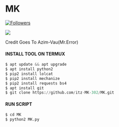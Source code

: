 # MK

<a href="https://github.com/itz-MK-302/followers">
<img title="Followers" src="https://img.shields.io/github/followers/itz-MK-302?label=Followers&color=blue&style=flat-square"></a>
<a href="https://github.com/Azim-Vau/termux-style/stargazers/">

![](https://komarev.com/ghpvc/?username=itz-MK-302)


</a>
</div>

<p align="center">

Credit Goes To Azim-Vau(Mr.Error)
#### INSTALL TOOL ON TERMUX
```python
$ apt update && apt upgrade
$ apt install python2
$ pip2 install lolcat
$ pip2 install mechanize
$ pip2 install requests bs4
$ apt install git
$ git clone https://github.com/itz-MK-302/MK.git
```
#### RUN SCRIPT
```python
$ cd MK
$ python2 MK.py
```
